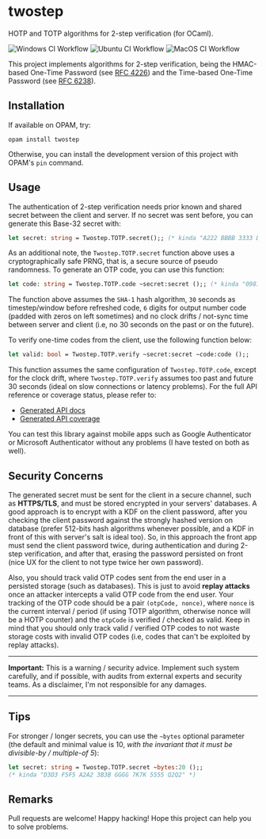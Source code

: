 # twostep

HOTP and TOTP algorithms for 2-step verification (for OCaml).

![Windows CI Workflow](https://github.com/marcoonroad/twostep/workflows/Windows%20CI%20Workflow/badge.svg)
![Ubuntu CI Workflow](https://github.com/marcoonroad/twostep/workflows/Ubuntu%20CI%20Workflow/badge.svg)
![MacOS CI Workflow](https://github.com/marcoonroad/twostep/workflows/MacOS%20CI%20Workflow/badge.svg)

This project implements algorithms for 2-step verification,
being the HMAC-based One-Time Password
(see [RFC 4226](https://tools.ietf.org/html/rfc4226)) and the
Time-based One-Time Password
(see [RFC 6238](https://tools.ietf.org/html/rfc6238)).

## Installation

If available on OPAM, try:

```shell
opam install twostep
```

Otherwise, you can install the development version of this
project with OPAM's `pin` command.

## Usage

The authentication of 2-step verification needs prior known
and shared secret between the client and server. If no
secret was sent before, you can generate this Base-32 secret
with:

```ocaml
let secret: string = Twostep.TOTP.secret();; (* kinda "A222 BBBB 3333 D5D5" *)
```

As an additional note, the `Twostep.TOTP.secret` function above uses
a cryptographically safe PRNG, that is, a secure source of pseudo
randomness. To generate an OTP code, you can use this function:

```ocaml
let code: string = Twostep.TOTP.code ~secret:secret ();; (* kinda "098123" *)
```

The function above assumes the `SHA-1` hash algorithm, `30` seconds
as timestep/window before refreshed code, `6` digits for output
number code (padded with zeros on left sometimes) and no clock
drifts / not-sync time between server and client (i.e, no
30 seconds on the past or on the future).

To verify one-time codes from the client, use the following
function below:

```ocaml
let valid: bool = Twostep.TOTP.verify ~secret:secret ~code:code ();;
```

This function assumes the same configuration of `Twostep.TOTP.code`,
except for the clock drift, where `Twostep.TOTP.verify` assumes too
past and future 30 seconds (ideal on slow connections or latency
problems). For the full API reference or coverage status, please refer to:
- [Generated API docs](https://www.marcoonroad.dev/twostep/apiref/twostep/Twostep/index.html)
- [Generated API coverage](https://www.marcoonroad.dev/twostep/apicov/index.html)

You can test this library against mobile apps such as Google
Authenticator or Microsoft Authenticator without any problems
(I have tested on both as well).

## Security Concerns

The generated secret must be sent for the
client in a secure channel, such as **HTTPS/TLS**, and must
be stored encrypted in your servers' databases. A good
approach is to encrypt with a KDF on the client password,
after you checking the client password against the strongly
hashed version on database (prefer 512-bits hash algorithms
whenever possible, and a KDF in front of this with server's
salt is ideal too). So, in this approach the front app must
send the client password twice, during authentication and
during 2-step verification, and after that, erasing the
password persisted on front (nice UX for the client to not
type twice her own password).

Also, you should track valid OTP codes sent from the end user in
a persisted storage (such as databases). This is just to avoid
**replay attacks** once an attacker intercepts a valid OTP code from
the end user. Your tracking of the OTP code should be a pair
`(otpCode, nonce)`, where `nonce` is the current interval / period
(if using TOTP algorithm, otherwise nonce will be a HOTP counter)
and the `otpCode` is verified / checked as valid. Keep in mind that
you should only track valid / verified OTP codes to not waste storage
costs with invalid OTP codes (i.e, codes that can't be exploited by
replay attacks).

---

**Important:** This is a warning / security advice. Implement
such system carefully, and if possible, with audits from external
experts and security teams. As a disclaimer, I'm not responsible
for any damages.

---

## Tips

For stronger / longer secrets, you can use the `~bytes` optional parameter
(the default and minimal value is 10,
_with the invariant that it must be divisible-by / multiple-of 5_):

```ocaml
let secret: string = Twostep.TOTP.secret ~bytes:20 ();;
(* kinda "D3D3 F5F5 A2A2 3B3B GGGG 7K7K 5555 Q2Q2" *)
```

## Remarks

Pull requests are welcome! Happy hacking! Hope this project can
help you to solve problems.
